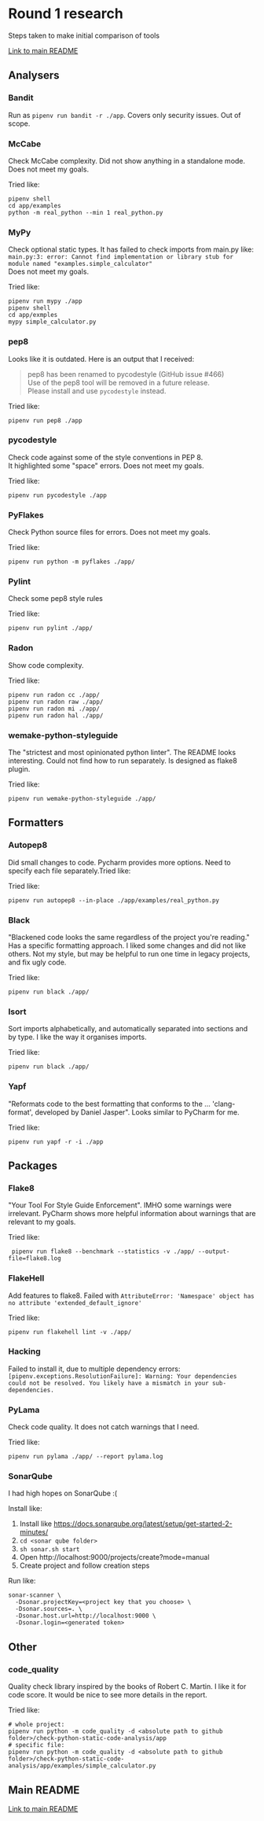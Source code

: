 # Round 1 research

Steps taken to make initial comparison of tools

[Link to main README](https://github.com/alex-d-bondarev/check-python-static-code-analysis#first-round-summary)

## Analysers

### Bandit

Run as `pipenv run bandit -r ./app`. Covers only security issues. Out of scope.

### McCabe

Check McCabe complexity. Did not show anything in a standalone mode. Does not meet my
goals.

Tried like:
```shell
pipenv shell
cd app/examples
python -m real_python --min 1 real_python.py
```

### MyPy

Check optional static types. It has failed to check imports from main.py like:
`main.py:3: error: Cannot find implementation or library stub for module named "examples.simple_calculator"`  
Does not meet my goals.

Tried like:
```shell
pipenv run mypy ./app 
pipenv shell
cd app/exmples
mypy simple_calculator.py 
```

### pep8

Looks like it is outdated. Here is an output that I received:

> pep8 has been renamed to pycodestyle (GitHub issue #466)  
> Use of the pep8 tool will be removed in a future release.  
> Please install and use `pycodestyle` instead.

Tried like:
```shell
pipenv run pep8 ./app
```

### pycodestyle

Check code against some of the style conventions in PEP 8.  
It highlighted some "space" errors. Does not meet my goals.

Tried like:
```shell
pipenv run pycodestyle ./app
```

### PyFlakes

Check Python source files for errors. Does not meet my goals.

Tried like:
```shell
pipenv run python -m pyflakes ./app/
```

### Pylint

Check some pep8 style rules

Tried like:
```shell
pipenv run pylint ./app/
```

### Radon

Show code complexity.

Tried like:
```shell
pipenv run radon cc ./app/
pipenv run radon raw ./app/
pipenv run radon mi ./app/
pipenv run radon hal ./app/
```

### wemake-python-styleguide

The "strictest and most opinionated python linter". The README looks interesting.
Could not find how to run separately. Is designed as flake8 plugin.

Tried like:
```shell
pipenv run wemake-python-styleguide ./app/
```

## Formatters

### Autopep8

Did small changes to code. Pycharm provides more options. 
Need to specify each file separately.Tried like:

Tried like:
```shell
pipenv run autopep8 --in-place ./app/examples/real_python.py
```

### Black

"Blackened code looks the same regardless of the project you're reading."
Has a specific formatting approach. 
I liked some changes and did not like others. 
Not my style, but may be helpful to run one time in legacy projects,
and fix ugly code. 

Tried like:
```shell
pipenv run black ./app/
```

### Isort

Sort imports alphabetically, and automatically separated into sections and by type.
I like the way it organises imports.

Tried like:
```shell
pipenv run black ./app/
```

### Yapf

"Reformats code to the best formatting that conforms to the ... 
'clang-format', developed by Daniel Jasper". Looks similar to PyCharm for me.

Tried like:
```shell
pipenv run yapf -r -i ./app
```

## Packages

### Flake8

"Your Tool For Style Guide Enforcement".
IMHO some warnings were irrelevant. 
PyCharm shows more helpful information about warnings that are relevant to 
my goals. 

Tried like:
```shell
 pipenv run flake8 --benchmark --statistics -v ./app/ --output-file=flake8.log
```

### FlakeHell

Add features to flake8. Failed with `AttributeError: 'Namespace' object has no attribute 'extended_default_ignore'`

Tried like:
```shell
pipenv run flakehell lint -v ./app/
```

### Hacking

Failed to install it, due to multiple dependency errors:
`[pipenv.exceptions.ResolutionFailure]: Warning: Your dependencies could not be resolved. You likely have a mismatch in your sub-dependencies.`

### PyLama

Check code quality. It does not catch warnings that I need.

Tried like:
```shell
pipenv run pylama ./app/ --report pylama.log
```

### SonarQube

I had high hopes on SonarQube :(

Install like:
1. Install like https://docs.sonarqube.org/latest/setup/get-started-2-minutes/
1. `cd <sonar qube folder>`
1. `sh sonar.sh start`
1. Open http://localhost:9000/projects/create?mode=manual
1. Create project and follow creation steps

Run like:
```shell
sonar-scanner \
  -Dsonar.projectKey=<project key that you choose> \
  -Dsonar.sources=. \
  -Dsonar.host.url=http://localhost:9000 \
  -Dsonar.login=<generated token>
```

## Other 

### code_quality

Quality check library inspired by the books of Robert C. Martin.
I like it for code score. It would be nice to see more details in the report.

Tried like:
```shell
# whole project:
pipenv run python -m code_quality -d <absolute path to github folder>/check-python-static-code-analysis/app
# specific file:
pipenv run python -m code_quality -d <absolute path to github folder>/check-python-static-code-analysis/app/examples/simple_calculator.py
```

## Main README

[Link to main README](https://github.com/alex-d-bondarev/check-python-static-code-analysis#first-round-summary)
